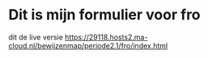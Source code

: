 # Dit is mijn formulier voor fro

dit de live versie  https://29118.hosts2.ma-cloud.nl/bewijzenmap/periode2.1/fro/index.html
